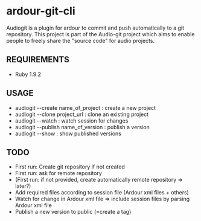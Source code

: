 ardour-git-cli
==============

Audiogit is a plugin for ardour to commit and push automatically to a git repository.
This project is part of the Audio-git project which aims to enable people to freely share the "source code" for audio projects.

REQUIREMENTS
------------

* Ruby 1.9.2

USAGE
-----

* audiogit --create name_of_project : create a new project
* audiogit --clone project_url  : clone an existing project
* audiogit --watch : watch session for changes
* audiogit --publish name_of_version : publish a version
* audiogit --show : show published versions

TODO
----

* First run: Create git repository if not created
* First run: ask for remote repository
* (First run: if not provided, create automatically remote repository => later?)
* Add required files according to session file (Ardour xml files + others)
* Watch for change in Ardour xml file => include session files by parsing Ardour xml file
* Publish a new version to public (=create a tag)
